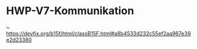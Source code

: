 # HWP-V7-Kommunikation

~ https://devfix.org/b15f/html/classB15F.html#a8b4533d232c55ef2aa967e39e2d23380
